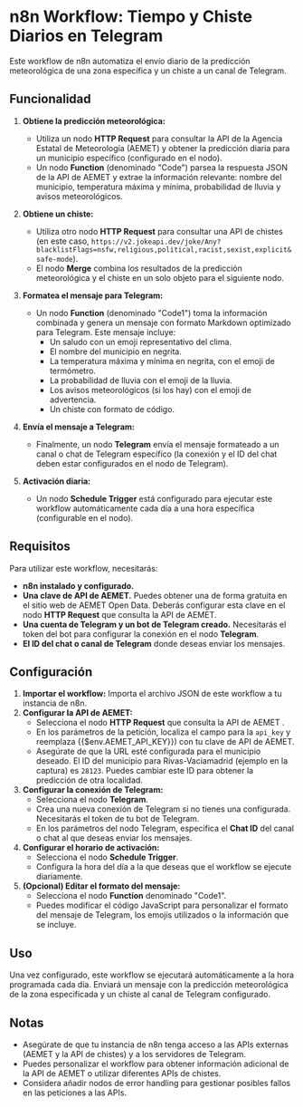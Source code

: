 # n8n Workflow: Tiempo y Chiste Diarios en Telegram

Este workflow de n8n automatiza el envío diario de la predicción meteorológica de una zona específica y un chiste a un canal de Telegram.

## Funcionalidad

1.  **Obtiene la predicción meteorológica:**
    * Utiliza un nodo **HTTP Request** para consultar la API de la Agencia Estatal de Meteorología (AEMET) y obtener la predicción diaria para un municipio específico (configurado en el nodo).
    * Un nodo **Function** (denominado "Code") parsea la respuesta JSON de la API de AEMET y extrae la información relevante: nombre del municipio, temperatura máxima y mínima, probabilidad de lluvia y avisos meteorológicos.

2.  **Obtiene un chiste:**
    * Utiliza otro nodo **HTTP Request** para consultar una API de chistes (en este caso, `https://v2.jokeapi.dev/joke/Any?blacklistFlags=nsfw,religious,political,racist,sexist,explicit&safe-mode`).
    * El nodo **Merge** combina los resultados de la predicción meteorológica y el chiste en un solo objeto para el siguiente nodo.

3.  **Formatea el mensaje para Telegram:**
    * Un nodo **Function** (denominado "Code1") toma la información combinada y genera un mensaje con formato Markdown optimizado para Telegram. Este mensaje incluye:
        * Un saludo con un emoji representativo del clima.
        * El nombre del municipio en negrita.
        * La temperatura máxima y mínima en negrita, con el emoji de termómetro.
        * La probabilidad de lluvia con el emoji de la lluvia.
        * Los avisos meteorológicos (si los hay) con el emoji de advertencia.
        * Un chiste con formato de código.

4.  **Envía el mensaje a Telegram:**
    * Finalmente, un nodo **Telegram** envía el mensaje formateado a un canal o chat de Telegram específico (la conexión y el ID del chat deben estar configurados en el nodo de Telegram).

5.  **Activación diaria:**
    * Un nodo **Schedule Trigger** está configurado para ejecutar este workflow automáticamente cada día a una hora específica (configurable en el nodo).

## Requisitos

Para utilizar este workflow, necesitarás:

* **n8n instalado y configurado.**
* **Una clave de API de AEMET.** Puedes obtener una de forma gratuita en el sitio web de AEMET Open Data. Deberás configurar esta clave en el nodo **HTTP Request** que consulta la API de AEMET.
* **Una cuenta de Telegram y un bot de Telegram creado.** Necesitarás el token del bot para configurar la conexión en el nodo **Telegram**.
* **El ID del chat o canal de Telegram** donde deseas enviar los mensajes.

## Configuración

1.  **Importar el workflow:** Importa el archivo JSON de este workflow a tu instancia de n8n.
2.  **Configurar la API de AEMET:**
    * Selecciona el nodo **HTTP Request** que consulta la API de AEMET .
    * En los parámetros de la petición, localiza el campo para la `api_key` y reemplaza {{$env.AEMET_API_KEY}}) con tu clave de API de AEMET.
    * Asegúrate de que la URL esté configurada para el municipio deseado. El ID del municipio para Rivas-Vaciamadrid (ejemplo en la captura) es `28123`. Puedes cambiar este ID para obtener la predicción de otra localidad.
3.  **Configurar la conexión de Telegram:**
    * Selecciona el nodo **Telegram**.
    * Crea una nueva conexión de Telegram si no tienes una configurada. Necesitarás el token de tu bot de Telegram.
    * En los parámetros del nodo Telegram, especifica el **Chat ID** del canal o chat al que deseas enviar los mensajes.
4.  **Configurar el horario de activación:**
    * Selecciona el nodo **Schedule Trigger**.
    * Configura la hora del día a la que deseas que el workflow se ejecute diariamente.
5.  **(Opcional) Editar el formato del mensaje:**
    * Selecciona el nodo **Function** denominado "Code1".
    * Puedes modificar el código JavaScript para personalizar el formato del mensaje de Telegram, los emojis utilizados o la información que se incluye.

## Uso

Una vez configurado, este workflow se ejecutará automáticamente a la hora programada cada día. Enviará un mensaje con la predicción meteorológica de la zona especificada y un chiste al canal de Telegram configurado.

## Notas

* Asegúrate de que tu instancia de n8n tenga acceso a las APIs externas (AEMET y la API de chistes) y a los servidores de Telegram.
* Puedes personalizar el workflow para obtener información adicional de la API de AEMET o utilizar diferentes APIs de chistes.
* Considera añadir nodos de error handling para gestionar posibles fallos en las peticiones a las APIs.